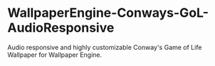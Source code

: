 # WallpaperEngine-Conways-GoL-AudioResponsive
Audio responsive and highly customizable Conway's Game of Life Wallpaper for Wallpaper Engine.
